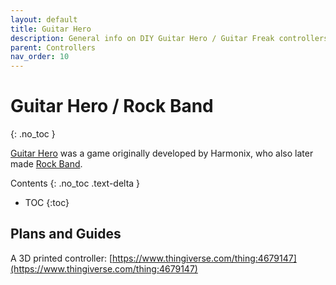 ```yaml
---
layout: default
title: Guitar Hero
description: General info on DIY Guitar Hero / Guitar Freak controllers.
parent: Controllers
nav_order: 10
---
```


# Guitar Hero / Rock Band
{: .no_toc }

[Guitar Hero](https://en.wikipedia.org/wiki/Guitar_Hero) was a game originally developed by Harmonix, who also later made [Rock Band](https://en.wikipedia.org/wiki/Rock_Band).

Contents
{: .no_toc .text-delta }

- TOC
{:toc}

## Plans and Guides

A 3D printed controller: [https://www.thingiverse.com/thing:4679147](https://www.thingiverse.com/thing:4679147)